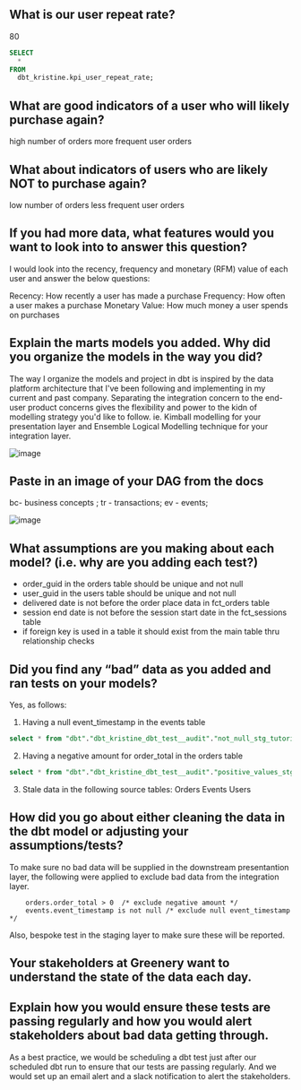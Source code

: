 ## What is our user repeat rate?
80

```sql
SELECT 
  *
FROM 
  dbt_kristine.kpi_user_repeat_rate;
```

## What are good indicators of a user who will likely purchase again? 
high number of orders
more frequent user orders
## What about indicators of users who are likely NOT to purchase again? 
low number of orders
less frequent user orders
## If you had more data, what features would you want to look into to answer this question?

I would look into the recency, frequency and monetary (RFM) value of each user and answer the below questions:

Recency: How recently a user has made a purchase
Frequency: How often a user makes a purchase
Monetary Value: How much money a user spends on purchases


## Explain the marts models you added. Why did you organize the models in the way you did?

The way I organize the models and project in dbt is inspired by the data platform architecture that I've been following and implementing in my current and past company. Separating the integration concern to the end-user product concerns gives the flexibility and power to the kidn of modelling strategy you'd like to follow. ie. Kimball modelling for your presentation layer and Ensemble Logical Modelling technique for your integration layer.

![image](https://user-images.githubusercontent.com/85191840/143690593-04f7d0b5-9600-45e2-a181-bb21594296bf.png)

## Paste in an image of your DAG from the docs

bc- business concepts ; tr - transactions; ev - events;


![image](https://user-images.githubusercontent.com/85191840/143690524-8d8faa98-b17b-4bc3-8c75-2b088bc0da44.png)

## What assumptions are you making about each model? (i.e. why are you adding each test?)
- order_guid in the orders table should be unique and not null
- user_guid in the users table should be unique and not null
- delivered date is not before the order place data in fct_orders table
- session end date is not before the session start date in the fct_sessions table
- if foreign key is used in a table it should exist from the main table thru relationship checks


## Did you find any “bad” data as you added and ran tests on your models? 
Yes, as follows:

1. Having a null event_timestamp in the events table


```sql
select * from "dbt"."dbt_kristine_dbt_test__audit"."not_null_stg_tutorial_events_event_timestamp"
```

2. Having a negative amount for order_total in the orders table

```sql
select * from "dbt"."dbt_kristine_dbt_test__audit"."positive_values_stg_tutorial_orders_order_total"
```

3. Stale data in the following source tables:
  Orders
  Events
  Users

## How did you go about either cleaning the data in the dbt model or adjusting your assumptions/tests?
  To make sure no bad data will be supplied in the downstream presentantion layer, the following were applied to exclude bad data from the integration layer.

        orders.order_total > 0  /* exclude negative amount */
        events.event_timestamp is not null /* exclude null event_timestamp */

  Also, bespoke test in the staging layer to make sure these will be reported.

## Your stakeholders at Greenery want to understand the state of the data each day. 
## Explain how you would ensure these tests are passing regularly and how you would alert stakeholders about bad data getting through.

As a best practice, we would be scheduling a dbt test just after our scheduled dbt run to ensure that our tests are passing regularly.
And we would set up an email alert and a slack notification to alert the stakeholders.

